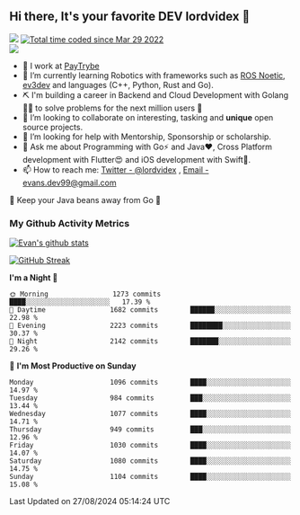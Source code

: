 ## Hi there, It's your favorite DEV lordvidex 👋
<img src="https://komarev.com/ghpvc/?username=lordvidex&label=Views&color=blue&style=plastic" /> <a href="https://wakatime.com/@0e56db35-d16b-410a-acc0-4085055304bf"><img src="https://wakatime.com/badge/user/0e56db35-d16b-410a-acc0-4085055304bf.svg" alt="Total time coded since Mar 29 2022" /></a>  
![](https://github-profile-trophy.vercel.app/?username=lordvidex)
- 🔭 I work at [PayTrybe](https://www.paytrybe.com)
- 🌱 I’m currently learning Robotics with frameworks such as [ROS Noetic](ros.org), [ev3dev](www.ev3dev.org) and languages (C++, Python, Rust and Go).
- ⛏️ I'm building a career in Backend and Cloud Development with Golang 🧙🏼 to solve problems for the next million users 🤌
- 👯 I’m looking to collaborate on interesting, tasking and **unique** open source projects.
- 🤔 I’m looking for help with Mentorship, Sponsorship or scholarship.
- 💬 Ask me about Programming with Go⚡️ and Java❤️, Cross Platform development with Flutter😍 and iOS development with Swift🚀.
- 📫 How to reach me: [Twitter - @lordvidex](https://twitter.com/lordvidex) , [Email - evans.dev99@gmail.com](mailto:evans.dev99@gmail.com?body=Hello%20Evans,)
  
    
🎤 Keep your Java beans away from Go 🌚
  
  
### My Github Activity Metrics
<div>
<!-- <a href="https://github.com/lordvidex">
  <img src="https://github-readme-stats.vercel.app/api/top-langs/?username=lordvidex&theme=light" />
</a>    -->
<!-- [![Top Langs](https://github-readme-stats.vercel.app/api/top-langs/?username=lordvidex)](https://github.com/lordvidex/)  -->
<a href="https://github.com/lordvidex">
 <img src="https://github-readme-stats.vercel.app/api?username=lordvidex&show_icons=true&theme=light&line_height=27" alt="Evan's github stats"/>
</a>
</div>

[![GitHub Streak](https://github-readme-streak-stats.herokuapp.com?user=lordvidex&theme=github-dark&hide_border=true)](https://git.io/streak-stats)

<!--
  <a href="https://github.com/iampawan/FlutterExampleApps">
    <img align="center" src="https://github-readme-stats.vercel.app/api/pin/?username=iampawan&repo=FlutterExampleApps&theme=light" />

  </a>
  <a href="https://github.com/iampawan/VelocityX">
   <img align="center" src="https://github-readme-stats.vercel.app/api/pin/?username=iampawan&repo=VelocityX&theme=light" />
  </a>
-->
<!--START_SECTION:waka-->
**I'm a Night 🦉** 

```text
🌞 Morning                1273 commits        ████░░░░░░░░░░░░░░░░░░░░░   17.39 % 
🌆 Daytime                1682 commits        ██████░░░░░░░░░░░░░░░░░░░   22.98 % 
🌃 Evening                2223 commits        ████████░░░░░░░░░░░░░░░░░   30.37 % 
🌙 Night                  2142 commits        ███████░░░░░░░░░░░░░░░░░░   29.26 % 
```
📅 **I'm Most Productive on Sunday** 

```text
Monday                   1096 commits        ████░░░░░░░░░░░░░░░░░░░░░   14.97 % 
Tuesday                  984 commits         ███░░░░░░░░░░░░░░░░░░░░░░   13.44 % 
Wednesday                1077 commits        ████░░░░░░░░░░░░░░░░░░░░░   14.71 % 
Thursday                 949 commits         ███░░░░░░░░░░░░░░░░░░░░░░   12.96 % 
Friday                   1030 commits        ████░░░░░░░░░░░░░░░░░░░░░   14.07 % 
Saturday                 1080 commits        ████░░░░░░░░░░░░░░░░░░░░░   14.75 % 
Sunday                   1104 commits        ████░░░░░░░░░░░░░░░░░░░░░   15.08 % 
```



 Last Updated on 27/08/2024 05:14:24 UTC
<!--END_SECTION:waka-->
